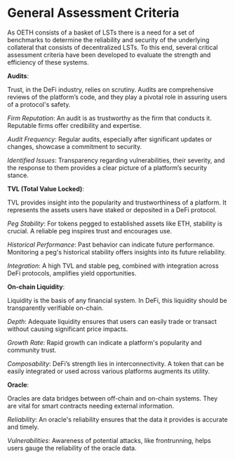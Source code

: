 # General Assessment Criteria

As OETH consists of a basket of LSTs there is a need for a set of benchmarks to determine the reliability and security of the underlying collateral that consists of decentralized LSTs. To this end, several critical assessment criteria have been developed to evaluate the strength and efficiency of these systems.

**Audits**:

Trust, in the DeFi industry, relies on scrutiny. Audits are comprehensive reviews of the platform’s code, and they play a pivotal role in assuring users of a protocol's safety.

_Firm Reputation_: An audit is as trustworthy as the firm that conducts it. Reputable firms offer credibility and expertise.

_Audit Frequency_: Regular audits, especially after significant updates or changes, showcase a commitment to security.

_Identified Issues_: Transparency regarding vulnerabilities, their severity, and the response to them provides a clear picture of a platform’s security stance.

**TVL (Total Value Locked)**:

TVL provides insight into the popularity and trustworthiness of a platform. It represents the assets users have staked or deposited in a DeFi protocol.

_Peg Stability_: For tokens pegged to established assets like ETH, stability is crucial. A reliable peg inspires trust and encourages use.

_Historical Performance_: Past behavior can indicate future performance. Monitoring a peg's historical stability offers insights into its future reliability.

_Integration_: A high TVL and stable peg, combined with integration across DeFi protocols, amplifies yield opportunities.

**On-chain Liquidity**:

Liquidity is the basis of any financial system. In DeFi, this liquidity should be transparently verifiable on-chain.

_Depth_: Adequate liquidity ensures that users can easily trade or transact without causing significant price impacts.

_Growth Rate_: Rapid growth can indicate a platform's popularity and community trust.

_Composability_: DeFi’s strength lies in interconnectivity. A token that can be easily integrated or used across various platforms augments its utility.

**Oracle**:

Oracles are data bridges between off-chain and on-chain systems. They are vital for smart contracts needing external information.

_Reliability_: An oracle's reliability ensures that the data it provides is accurate and timely.

_Vulnerabilities_: Awareness of potential attacks, like frontrunning, helps users gauge the reliability of the oracle data.

